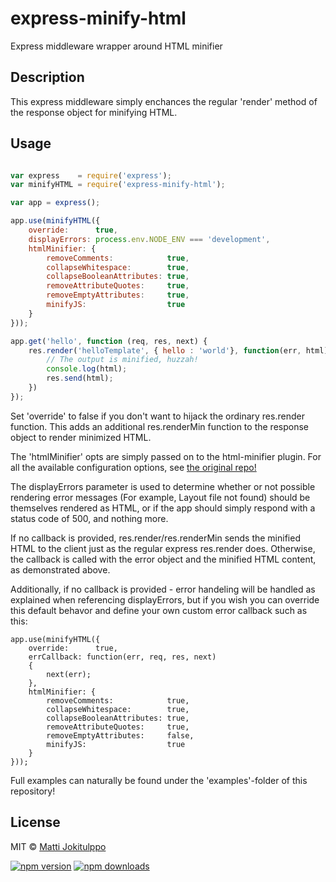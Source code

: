 # express-minify-html
Express middleware wrapper around HTML minifier

## Description

This express middleware simply enchances the regular 'render' method of the response object for minifying HTML.

## Usage

```js

var express    = require('express');
var minifyHTML = require('express-minify-html');

var app = express();

app.use(minifyHTML({
    override:      true,
    displayErrors: process.env.NODE_ENV === 'development',
    htmlMinifier: {
        removeComments:            true,
        collapseWhitespace:        true,
        collapseBooleanAttributes: true,
        removeAttributeQuotes:     true,
        removeEmptyAttributes:     true,
        minifyJS:                  true
    }
}));

app.get('hello', function (req, res, next) {
    res.render('helloTemplate', { hello : 'world'}, function(err, html) {
        // The output is minified, huzzah!
        console.log(html);
        res.send(html);
    })
});

```
Set 'override' to false if you don't want to hijack the ordinary res.render function. This adds an additional res.renderMin function to the response object to render minimized HTML. 

The 'htmlMinifier' opts are simply passed on to the html-minifier plugin. For all the available configuration options, see [the original repo!](https://github.com/kangax/html-minifier/blob/gh-pages/README.md)

The displayErrors parameter is used to determine whether or not possible rendering error messages
(For example, Layout file not found) should be themselves rendered as HTML, or if the app should
simply respond with a status code of 500, and nothing more.

If no callback is provided, res.render/res.renderMin sends the minified HTML to the client just as the regular
express res.render does. Otherwise, the callback is called with the error object and the minified HTML content, as
demonstrated above.

Additionally, if no callback is provided - error handeling will be handled as explained when referencing displayErrors, but if you wish you can override this default behavor and define your own custom error callback such as this:


	app.use(minifyHTML({
		override:      true,
		errCallback: function(err, req, res, next)
		{
			next(err);
		},
		htmlMinifier: {
			removeComments:            true,
			collapseWhitespace:        true,
			collapseBooleanAttributes: true,
			removeAttributeQuotes:     true,
			removeEmptyAttributes:     false,
			minifyJS:                  true
		}
	}));	

Full examples can naturally be found under the 'examples'-folder of this repository!

## License

MIT © [Matti Jokitulppo](http://mattij.com)

[![npm version](https://badge.fury.io/js/express-minify-html.svg)](https://badge.fury.io/js/express-minify-html)
[![npm downloads](https://img.shields.io/npm/dm/express-minify-html.svg)](https://img.shields.io/npm/dm/express-minify-html.svg)
